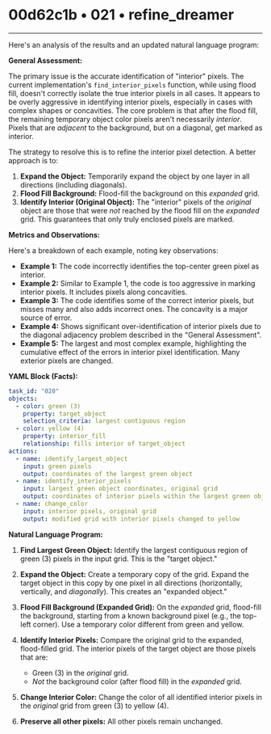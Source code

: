 # 00d62c1b • 021 • refine_dreamer

---
Here's an analysis of the results and an updated natural language program:

**General Assessment:**

The primary issue is the accurate identification of "interior" pixels. The current implementation's `find_interior_pixels` function, while using flood fill, doesn't correctly isolate the true interior pixels in all cases. It appears to be overly aggressive in identifying interior pixels, especially in cases with complex shapes or concavities. The core problem is that after the flood fill, the remaining temporary object color pixels aren't necessarily *interior*.  Pixels that are *adjacent* to the background, but on a diagonal, get marked as interior.

The strategy to resolve this is to refine the interior pixel detection. A better approach is to:

1.  **Expand the Object:**  Temporarily expand the object by one layer in all directions (including diagonals).
2.  **Flood Fill Background:** Flood-fill the background on this *expanded* grid.
3.  **Identify Interior (Original Object):** The "interior" pixels of the *original* object are those that were *not* reached by the flood fill on the *expanded* grid. This guarantees that only truly enclosed pixels are marked.

**Metrics and Observations:**

Here's a breakdown of each example, noting key observations:

*   **Example 1:** The code incorrectly identifies the top-center green pixel as interior.
*   **Example 2:** Similar to Example 1, the code is too aggressive in marking interior pixels. It includes pixels along concavities.
*   **Example 3:**  The code identifies some of the correct interior pixels, but misses many and also adds incorrect ones.  The concavity is a major source of error.
*   **Example 4:**  Shows significant over-identification of interior pixels due to the diagonal adjacency problem described in the "General Assessment".
*   **Example 5:** The largest and most complex example, highlighting the cumulative effect of the errors in interior pixel identification. Many exterior pixels are changed.

**YAML Block (Facts):**

```yaml
task_id: "020"
objects:
  - color: green (3)
    property: target_object
    selection_criteria: largest contiguous region
  - color: yellow (4)
    property: interior_fill
    relationship: fills interior of target_object
actions:
  - name: identify_largest_object
    input: green pixels
    output: coordinates of the largest green object
  - name: identify_interior_pixels
    input: largest green object coordinates, original grid
    output: coordinates of interior pixels within the largest green object
  - name: change_color
    input: interior pixels, original grid
    output: modified grid with interior pixels changed to yellow
```

**Natural Language Program:**

1.  **Find Largest Green Object:** Identify the largest contiguous region of green (3) pixels in the input grid. This is the "target object."

2.  **Expand the Object:** Create a temporary copy of the grid. Expand the target object in this copy by one pixel in all directions (horizontally, vertically, and *diagonally*).  This creates an "expanded object."

3.  **Flood Fill Background (Expanded Grid):**  On the *expanded* grid, flood-fill the background, starting from a known background pixel (e.g., the top-left corner).  Use a temporary color different from green and yellow.

4.  **Identify Interior Pixels:**  Compare the original grid to the expanded, flood-filled grid. The interior pixels of the target object are those pixels that are:
    *   Green (3) in the *original* grid.
    *   *Not* the background color (after flood fill) in the *expanded* grid.

5.  **Change Interior Color:** Change the color of all identified interior pixels in the *original* grid from green (3) to yellow (4).

6. **Preserve all other pixels:** All other pixels remain unchanged.

